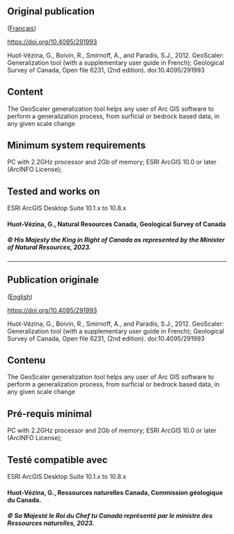 ## Original publication
([Français](#Publication-originale))

https://doi.org/10.4095/291993

Huot-Vézina, G., Boivin, R., Smirnoff, A., and Paradis, S.J., 2012. GeoScaler: Generalization tool (with a supplementary user guide in French); Geological Survey of Canada, Open file 6231, (2nd edition). doi:10.4095/291993

## Content
The GeoScaler generalization tool helps any user of Arc GIS software to perform a generalization process, from surficial or bedrock based data, in any given scale change

## Minimum system requirements
PC with 2.2GHz processor and 2Gb of memory; 
ESRI ArcGIS 10.0 or later (ArcINFO License);

## Tested and works on
ESRI ArcGIS Desktop Suite 10.1.x to 10.8.x

#### Huot-Vézina, G., Natural Resources Canada, Geological Survey of Canada
##### © His Majesty the King in Right of Canada as represented by the Minister of Natural Resources, 2023.

---

## Publication originale
([English](#Original-publication))

https://doi.org/10.4095/291993

Huot-Vézina, G., Boivin, R., Smirnoff, A., and Paradis, S.J., 2012. GeoScaler: Generalization tool (with a supplementary user guide in French); Geological Survey of Canada, Open file 6231, (2nd edition). doi:10.4095/291993

## Contenu
The GeoScaler generalization tool helps any user of Arc GIS software to perform a generalization process, from surficial or bedrock based data, in any given scale change

## Pré-requis minimal
PC with 2.2GHz processor and 2Gb of memory; 
ESRI ArcGIS 10.0 or later (ArcINFO License);

## Testé compatible avec
ESRI ArcGIS Desktop Suite 10.1.x to 10.8.x

#### Huot-Vézina, G., Ressources naturelles Canada, Commission géologique du Canada.
##### © Sa Majesté le Roi du Chef tu Canada représenté par le ministre des Ressources naturelles, 2023.
